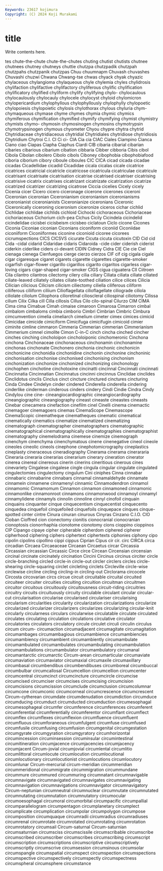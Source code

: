 ```yaml
---
Keywords: 23617 kojimura
Copyright: (C) 2024 Koji Murakami
---
```


# title

Write contents here.



tes chute-the-chute chute-the-chutes chuting chutist chutists chutnee chutnees chutney chutneys
chuttie chutzpa chutzpadik chutzpah chutzpahs chutzpanik chutzpas Chuu chuumnapm Chuvash
chuvashes Chuvashi chuzwi Chwana Chwang-tse chwas chyack chyak chyazic chylaceous
chylangioma chylaqueous chyle chylemia chyles chylidrosis chylifaction chylifactive chylifactory chyliferous
chylific chylification chylificatory chylified chyliform chylify chylifying chylo- chylocaulous chylocaulously
chylocauly chylocele chylocyst chyloid chylomicron chylopericardium chylophyllous chylophyllously chylophylly chylopoetic
chylopoiesis chylopoietic chylosis chylothorax chylous chyluria chym- chymaqueous chymase chyme
chymes chymia chymic chymics chymiferous chymification chymified chymify chymifying chymist
chymistry chymists chymo- chymosin chymosinogen chymosins chymotrypsin chymotrypsinogen chymous chyometer
Chyou chypre chytra chytrid Chytridiaceae chytridiaceous chytridial Chytridiales chytridiose chytridiosis
Chytridium Chytroi C.I. CI Ci ci- CIA Cia cia CIAC
Ciales Ciampino Cianca Ciano ciao Ciapas Ciapha Ciaphus Ciardi CIB
cibaria cibarial cibarian cibaries cibarious cibarium cibation cibbaria Cibber cibboria
Cibis cibol Cibola Cibolan cibolero Cibolo cibols Ciboney cibophobia cibophobiafood
ciboria ciborium cibory ciboule ciboules CIC CICA cicad cicada cicadae
cicadas Cicadellidae cicadid Cicadidae cicala cicalas cicale cicatrice cicatrices cicatricial
cicatricle cicatricose cicatricula cicatriculae cicatricule cicatrisant cicatrisate cicatrisation cicatrise cicatrised
cicatriser cicatrising cicatrisive cicatrix cicatrixes cicatrizant cicatrizate cicatrization cicatrize cicatrized
cicatrizer cicatrizing cicatrose Ciccia cicelies Cicely cicely Cicenia cicer Cicero
cicero ciceronage cicerone cicerones ciceroni Ciceronian ciceronian Ciceronianism ciceronianism ciceronianisms
ciceronianist ciceronianists Ciceronianize ciceronians Ciceronic Ciceronically ciceroning ciceronism ciceronize ciceros
cichar cichlid Cichlidae cichlidae cichlids cichloid Cichocki cichoraceous Cichoriaceae cichoriaceous
Cichorium cich-pea Cichus Cicily Cicindela cicindelid cicindelidae cicisbei cicisbeism cicisbeo
ciclatoun Ciclo cicone Cicones Ciconia Ciconiae ciconian Ciconians ciconiform ciconiid
Ciconiidae ciconiiform Ciconiiformes ciconine ciconioid cicoree cicorees cicrumspections CICS CICSVS
cicurate Cicuta cicuta cicutoxin CID Cid cid Cida -cidal cidarid
Cidaridae cidaris Cidaroida -cide cider ciderish ciderist ciderkin ciderlike ciders
ci-devant CIDIN Cidney Cidra CIE Cie cie Ciel cienaga cienega
Cienfuegos cierge cierzo cierzos CIF cif cig cigala cigale cigar
cigaresque cigaret cigarets cigarette cigarettes cigarette-smoker cigarfish cigar-flower cigarillo cigarillos
cigarito cigaritos cigarless cigar-loving cigars cigar-shaped cigar-smoker CIGS cigua ciguatera
CII Ciitroen Cila cilantro cilantros cilectomy cilery cilia ciliary Ciliata
ciliata ciliate ciliated ciliate-leaved ciliately ciliates ciliate-toothed ciliation cilice cilices
Cilicia Cilician cilicious Cilicism cilicism ciliectomy ciliella ciliferous ciliform ciliiferous
ciliiform ciliium Cilioflagellata cilioflagellate ciliograde ciliola ciliolate ciliolum Ciliophora cilioretinal
cilioscleral ciliospinal ciliotomy Cilissa cilium Cilix Cilka cill Cilla cillosis
Cillus Cilo cilo-spinal Cilurzo CIM CIMA Cima cima Cimabue Cimah
cimaise cimaroon Cimarosa Cimarron cimbal cimbalom cimbaloms cimbia cimborio Cimbri
Cimbrian Cimbric Cimbura cimcumvention cimelia cimeliarch cimelium cimeter cimex cimices
cimicid Cimicidae cimicide cimiciform Cimicifuga cimicifugin cimicoid cimier ciminite cimline
cimmaron Cimmeria Cimmerian cimmerian Cimmerianism Cimmerium cimnel cimolite Cimon C-in-C
cinch cincha cinched cincher cinches cinching cincholoipon cincholoiponic cinchomeronic Cinchona
cinchona Cinchonaceae cinchonaceous cinchonamin cinchonamine cinchonas cinchonate Cinchonero cinchonia cinchonic
cinchonicin cinchonicine cinchonidia cinchonidine cinchonin cinchonine cinchoninic cinchonisation cinchonise cinchonised
cinchonising cinchonism cinchonization cinchonize cinchonized cinchonizing cinchonology cinchophen cinchotine cinchotoxine
cincinatti cincinnal Cincinnati cincinnati Cincinnatia Cincinnatian Cincinnatus cincinni cincinnus Cinclidae
cinclides Cinclidotus cinclis Cinclus cinct cincture cinctured cinctures cincturing Cinda
Cindee Cindelyn cinder cindered Cinderella cinderella cindering cinderlike cinderman cinderous
cinders cindery Cindi Cindie Cindra Cindy Cindylou cine cine- cineangiocardiographic
cineangiocardiography cineangiographic cineangiography cineast cineaste cineastes cineasts Cinebar cinecamera cinefaction
cinefilm cinel Cinelli cinema cinemactic cinemagoer cinemagoers cinemas CinemaScope Cinemascope
CinemaScopic cinematheque cinematheques cinematic cinematical cinematically cinematics cinematize cinematized cinematizing
cinematograph cinematographer cinematographers cinematographic cinematographical cinematographically cinematographies cinematographist cinematography cinemelodrama
cinemese cinemize cinemograph cinenchym cinenchyma cinenchymatous cinene cinenegative cineol cineole
cineoles cineolic cineols cinephone cinephotomicrography cineplastics cineplasty cineraceous cineradiography Cinerama
cinerama cinerararia Cineraria cineraria cinerarias cinerarium cinerary cineration cinerator cinerea
cinereal cinereous cinerin cinerins cineritious cinerous cines cinevariety Cingalese cingalese
cingle cingula cingular cingulate cingulated cingulectomies cingulectomy cingulum Cini ciniphes
Cinna cinnabar cinnabaric cinnabarine cinnabars cinnamal cinnamaldehyde cinnamate cinnamein cinnamene
cinnamenyl cinnamic Cinnamodendron cinnamol cinnamomic Cinnamomum Cinnamon cinnamon cinnamoned cinnamonic
cinnamonlike cinnamonroot cinnamons cinnamonwood cinnamoyl cinnamyl cinnamylidene cinnamyls cinnolin cinnoline
cinnyl cinofoil cinquain cinquains cinquanter cinque cinquecentism cinquecentist cinquecento cinquedea
cinquefoil cinquefoiled cinquefoils cinquepace cinques cinque-spotted cinter cintre Cinura cinuran
cinurous Cinyras Cinzano C.I.O. CIO Cioban Cioffred cion cionectomy cionitis
cionocranial cionocranian cionoptosis cionorrhaphia cionotome cionotomy cions cioppino cioppinos CIP
Cipango cipaye cipher cipherable cipherdom ciphered cipherer cipherhood ciphering ciphers
ciphertext ciphertexts ciphonies ciphony cipo cipolin cipolins cipollino cippi cippus
Ciprian Cipus cir cir. circ CIRCA circa circadian Circaea Circaeaceae
Circaean Circaetus circar Circassia Circassian circassian Circassic Circe circe Circean
Circensian circensian circinal circinate circinately circination Circini Circinus circinus circiter
circle circle-branching circled circle-in circle-out circler circlers circles circle-shearing circle-squaring
circlet circleting circlets Circleville circle-wise circlewise circline circling circling-in circling-out
Circlorama circocele Circosta circovarian circs circue circuit circuitable circuital circuited
circuiteer circuiter circuities circuiting circuition circuitman circuitmen circuitor circuitous circuitously
circuitousness circuit-riding circuitries circuitry circuits circuituously circuity circulable circulant circular
circular-cut circularisation circularise circularised circulariser circularising circularism circularities circularity circularization
circularizations circularize circularized circularizer circularizers circularizes circularizing circular-knit circularly circularness
circulars circularwise circulatable circulate circulated circulates circulating circulation circulations circulative
circulator circulatories circulators circulatory circule circulet circuli circulin circulus circum
circum- circumaction circumadjacent circumagitate circumagitation circumambages circumambagious circumambience circumambiencies circumambiency
circumambient circumambiently circumambulate circumambulated circumambulates circumambulating circumambulation circumambulations circumambulator circumambulatory
circumanal circumantarctic circumarctic Circum-arean circumarticular circumaviate circumaviation circumaviator circumaxial circumaxile
circumaxillary circumbasal circumbendibus circumbendibuses circumboreal circumbuccal circumbulbar circumcallosal Circumcellion circumcellion
circumcenter circumcentral circumcinct circumcincture circumcircle circumcise circumcised circumciser circumcises circumcising
circumcision circumcisions circumcission circumclude circumclusion circumcolumnar circumcone circumconic circumcorneal circumcrescence
circumcrescent Circum-cytherean circumdate circumdenudation circumdiction circumduce circumducing circumduct circumducted circumduction
circumesophagal circumesophageal circumfer circumference circumferences circumferent circumferential circumferentially circumferentor circumflant
circumflect circumflex circumflexes circumflexion circumfluence circumfluent circumfluous circumforaneous circumfulgent circumfuse
circumfused circumfusile circumfusing circumfusion circumgenital circumgestation circumgyrate circumgyration circumgyratory circumhorizontal
circumincession circuminsession circuminsular circumintestinal circumitineration circumjacence circumjacencies circumjacency circumjacent Circum-jovial
circumjovial circumlental circumlitio circumlittoral circumlocute circumlocution circumlocutional circumlocutionary circumlocutionist circumlocutions
circumlocutory circumlunar Circum-mercurial circum-meridian circummeridian circummeridional circummigrate circummigration circummundane circummure
circummured circummuring circumnatant circumnavigable circumnavigate circumnavigated circumnavigates circumnavigating circumnavigation circumnavigations
circumnavigator circumnavigatory Circum-neptunian circumneutral circumnuclear circumnutate circumnutated circumnutating circumnutation circumnutatory
circumocular circumoesophagal circumoral circumorbital circumpacific circumpallial circumparallelogram circumpentagon circumplanetary circumplect
circumplicate circumplication circumpolar circumpolygon circumpose circumposition circumquaque circumradii circumradius circumradiuses
circumrenal circumrotate circumrotated circumrotating circumrotation circumrotatory circumsail Circum-saturnal Circum-saturnian circumsaturnian
circumsciss circumscissile circumscribable circumscribe circumscribed circumscriber circumscribes circumscribing circumscript circumscription
circumscriptions circumscriptive circumscriptively circumscriptly circumscrive circumsession circumsinous circumsolar circumspangle circumspatial
circumspect circumspection circumspections circumspective circumspectively circumspectly circumspectness circumspheral circumsphere circumstance
